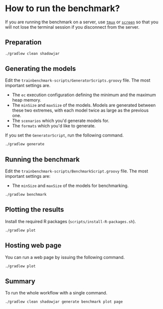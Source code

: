 # How to run the benchmark?

If you are running the benchmark on a server, use [`tmux`](https://tmux.github.io/) or [`screen`](https://www.gnu.org/software/screen/) so that you will not lose the terminal session if you disconnect from the server.

## Preparation

```bash
./gradlew clean shadowjar
```

## Generating the models

Edit the `trainbenchmark-scripts/GeneratorScripts.groovy` file. The most important settings are.

* The `ec` execution configuration defining the minimum and the maximum heap memory.
* The `minSize` and `maxSize` of the models. Models are generated between these two extremes, with each model twice as large as the previous one.
* The `scenarios` which you'd generate models for.
* The `formats` which you'd like to generate.

If you set the `GeneratorScript`, run the following command.

```bash
./gradlew generate
```

## Running the benchmark

Edit the `trainbenchmark-scripts/BenchmarkScript.groovy` file. The most important settings are:

* The `minSize` and `maxSize` of the models for benchmarking.

```bash
./gradlew benchmark
```

## Plotting the results

Install the required R packages (`scripts/install-R-packages.sh`).

```bash
./gradlew plot
```

## Hosting web page

You can run a web page by issuing the following command.

```bash
./gradlew plot
```

## Summary

To run the whole workflow with a single command.

```bash
./gradlew clean shadowjar generate benchmark plot page
```
